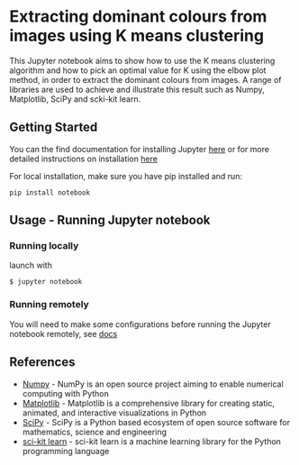 # Extracting dominant colours from images using K means clustering

This Jupyter notebook aims to show how to use the K means clustering algorithm and how to pick an optimal value for K using the elbow plot method, in order to extract the dominant colours from images. A range of libraries are used to achieve and illustrate this result such as Numpy, Matplotlib, SciPy and scki-kit learn. 

## Getting Started

You can the find documentation for installing Jupyter [here](https://jupyter.org/install) or for more detailed instructions on installation [here](https://jupyterlab.readthedocs.io/en/stable/getting_started/installation.html) 

For local installation, make sure you have pip installed and run:

`
pip install notebook
`

## Usage - Running Jupyter notebook

### Running locally

launch with

`
$ jupyter notebook
`

### Running remotely

You will need to make some configurations before running the Jupyter notebook remotely, see [docs](https://jupyter-notebook.readthedocs.io/en/stable/public_server.html)

## References

* [Numpy](https://numpy.org/) - NumPy is an open source project aiming to enable numerical computing with Python
* [Matplotlib](https://matplotlib.org/) - Matplotlib is a comprehensive library for creating static, animated, and interactive visualizations in Python
* [SciPy](https://docs.scipy.org/doc/scipy/reference/) - SciPy is a Python based ecosystem of open source software for mathematics, science and engineering
* [sci-kit learn](https://scikit-learn.org/stable/) - sci-kit learn is a machine learning library for the Python programming language
